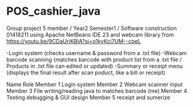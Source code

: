 # POS_cashier_java
Group project  5 member /  Year2 Semester1 / Software construction 01418211 
using Apache NetBeans IDE 23 and webcam library from https://youtu.be/9CDaUrjKBIA?si=o1kyKci7UM--cpeL

-Login system (checks username & password from a .txt file)
-Webcam barcode scanning (matches barcode with product list from a .txt file / Products in .txt file can edited or updated)
-Summary or receipt menu (displays the final result after scan poduct, like a bill or receipt)

Name	Role
Member 1	Login system
Member 2	Webcam scanner input
Member 3	File writing/reading java to matches barcode (me)
Member 4	Testing debugging & GUI design
Member 5	receipt and sumerize
